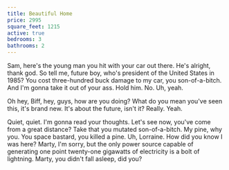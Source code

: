 ```yaml
---
title: Beautiful Home
price: 2995
square_feet: 1215
active: true
bedrooms: 3
bathrooms: 2
---
```

Sam, here's the young man you hit with your car out there. He's alright, thank god. So tell me, future boy, who's president of the United States in 1985? You cost three-hundred buck damage to my car, you son-of-a-bitch. And I'm gonna take it out of your ass. Hold him. No. Uh, yeah.



Oh hey, Biff, hey, guys, how are you doing? What do you mean you've seen this, it's brand new. It's about the future, isn't it? Really. Yeah.



Quiet, quiet. I'm gonna read your thoughts. Let's see now, you've come from a great distance? Take that you mutated son-of-a-bitch. My pine, why you. You space bastard, you killed a pine. Uh, Lorraine. How did you know I was here? Marty, I'm sorry, but the only power source capable of generating one point twenty-one gigawatts of electricity is a bolt of lightning. Marty, you didn't fall asleep, did you?
